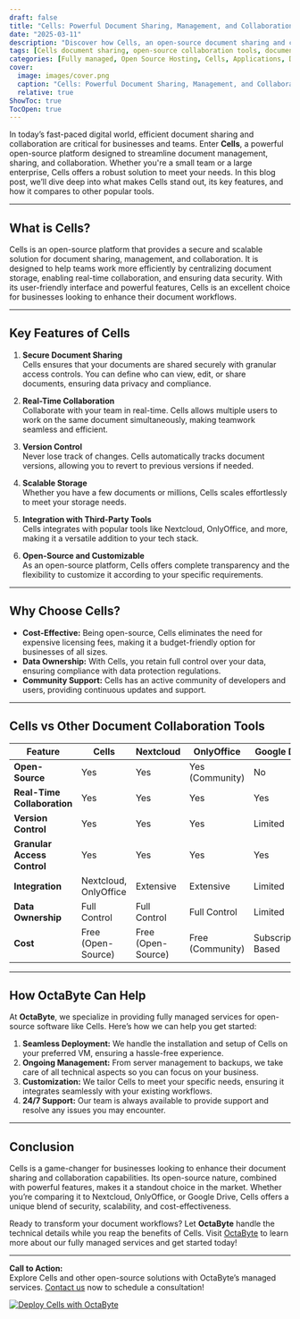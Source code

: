 ```yaml
---
draft: false
title: "Cells: Powerful Document Sharing, Management, and Collaboration Platform"
date: "2025-03-11"
description: "Discover how Cells, an open-source document sharing and collaboration platform, can revolutionize your workflow. Learn about its features, benefits, and how it compares to other popular tools in the market."
tags: [Cells document sharing, open-source collaboration tools, document management platform, Cells vs other tools, open-source software, Cells features, OctaByte managed services]
categories: [Fully managed, Open Source Hosting, Cells, Applications, Documentation, Cms]
cover:
  image: images/cover.png
  caption: "Cells: Powerful Document Sharing, Management, and Collaboration Platform"
  relative: true
ShowToc: true
TocOpen: true
---
```



In today’s fast-paced digital world, efficient document sharing and collaboration are critical for businesses and teams. Enter **Cells**, a powerful open-source platform designed to streamline document management, sharing, and collaboration. Whether you're a small team or a large enterprise, Cells offers a robust solution to meet your needs. In this blog post, we’ll dive deep into what makes Cells stand out, its key features, and how it compares to other popular tools.

---

## What is Cells?

Cells is an open-source platform that provides a secure and scalable solution for document sharing, management, and collaboration. It is designed to help teams work more efficiently by centralizing document storage, enabling real-time collaboration, and ensuring data security. With its user-friendly interface and powerful features, Cells is an excellent choice for businesses looking to enhance their document workflows.

---

## Key Features of Cells

1. **Secure Document Sharing**  
   Cells ensures that your documents are shared securely with granular access controls. You can define who can view, edit, or share documents, ensuring data privacy and compliance.

2. **Real-Time Collaboration**  
   Collaborate with your team in real-time. Cells allows multiple users to work on the same document simultaneously, making teamwork seamless and efficient.

3. **Version Control**  
   Never lose track of changes. Cells automatically tracks document versions, allowing you to revert to previous versions if needed.

4. **Scalable Storage**  
   Whether you have a few documents or millions, Cells scales effortlessly to meet your storage needs.

5. **Integration with Third-Party Tools**  
   Cells integrates with popular tools like Nextcloud, OnlyOffice, and more, making it a versatile addition to your tech stack.

6. **Open-Source and Customizable**  
   As an open-source platform, Cells offers complete transparency and the flexibility to customize it according to your specific requirements.

---

## Why Choose Cells?

- **Cost-Effective:** Being open-source, Cells eliminates the need for expensive licensing fees, making it a budget-friendly option for businesses of all sizes.
- **Data Ownership:** With Cells, you retain full control over your data, ensuring compliance with data protection regulations.
- **Community Support:** Cells has an active community of developers and users, providing continuous updates and support.

---

## Cells vs Other Document Collaboration Tools

| Feature                | Cells               | Nextcloud           | OnlyOffice          | Google Drive        |
|------------------------|---------------------|---------------------|---------------------|---------------------|
| **Open-Source**        | Yes                 | Yes                 | Yes (Community)     | No                  |
| **Real-Time Collaboration** | Yes             | Yes                 | Yes                 | Yes                 |
| **Version Control**    | Yes                 | Yes                 | Yes                 | Limited             |
| **Granular Access Control** | Yes          | Yes                 | Yes                 | Yes                 |
| **Integration**        | Nextcloud, OnlyOffice | Extensive          | Extensive           | Limited             |
| **Data Ownership**     | Full Control        | Full Control        | Full Control        | Limited             |
| **Cost**               | Free (Open-Source)  | Free (Open-Source)  | Free (Community)    | Subscription-Based  |

---

## How OctaByte Can Help

At **OctaByte**, we specialize in providing fully managed services for open-source software like Cells. Here’s how we can help you get started:

1. **Seamless Deployment:** We handle the installation and setup of Cells on your preferred VM, ensuring a hassle-free experience.
2. **Ongoing Management:** From server management to backups, we take care of all technical aspects so you can focus on your business.
3. **Customization:** We tailor Cells to meet your specific needs, ensuring it integrates seamlessly with your existing workflows.
4. **24/7 Support:** Our team is always available to provide support and resolve any issues you may encounter.

---

## Conclusion

Cells is a game-changer for businesses looking to enhance their document sharing and collaboration capabilities. Its open-source nature, combined with powerful features, makes it a standout choice in the market. Whether you’re comparing it to Nextcloud, OnlyOffice, or Google Drive, Cells offers a unique blend of security, scalability, and cost-effectiveness.

Ready to transform your document workflows? Let **OctaByte** handle the technical details while you reap the benefits of Cells. Visit [OctaByte](https://octabyte.io) to learn more about our fully managed services and get started today!

---

**Call to Action:**  
Explore Cells and other open-source solutions with OctaByte’s managed services. [Contact us](https://octabyte.io/contact) now to schedule a consultation!

[![Deploy Cells with OctaByte](/images/deploy-on-octabyte.png)](https://octabyte.io/fully-managed-open-source-services/applications/documentation/cells)